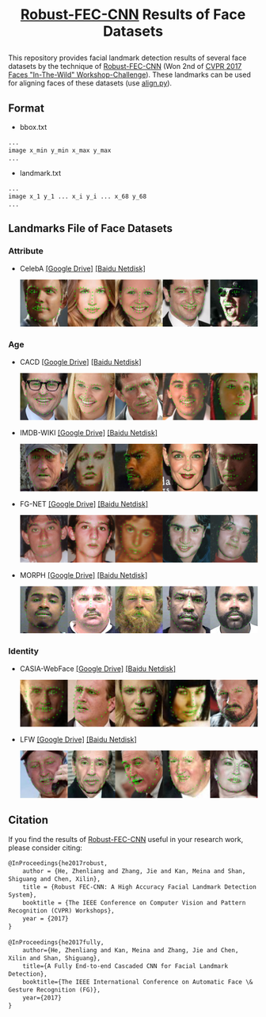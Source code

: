 # <p align="center"> [Robust-FEC-CNN](http://openaccess.thecvf.com/content_cvpr_2017_workshops/w33/papers/He_Robust_FEC-CNN_A_CVPR_2017_paper.pdf) Results of Face Datasets </p>

This repository provides facial landmark detection results of several face datasets by the technique of [Robust-FEC-CNN](http://openaccess.thecvf.com/content_cvpr_2017_workshops/w33/papers/He_Robust_FEC-CNN_A_CVPR_2017_paper.pdf) (Won 2nd of [CVPR 2017 Faces "In-The-Wild" Workshop-Challenge](http://openaccess.thecvf.com/CVPR2017_workshops/CVPR2017_W33.py)). These landmarks can be used for aligning faces of these datasets (use [align.py](align.py)).


## Format
- bbox.txt
```
...
image x_min y_min x_max y_max
...
```

- landmark.txt
```
...
image x_1 y_1 ... x_i y_i ... x_68 y_68
...
```

## Landmarks File of Face Datasets
### Attribute
- CelebA [[Google Drive]](https://drive.google.com/open?id=1irMazxNBx2KDZXpaixza4KZTXDTstk3G) [[Baidu Netdisk]](https://pan.baidu.com/s/1mo6v0o9dUkOMXElFZ-UGgQ)
    <p align="center"> <img src="pics\celeba.png"> </p>

### Age
- CACD [[Google Drive]](https://drive.google.com/open?id=1OdP7t0KQZ5sOyILGN71LORSLrBmDfVmi) [[Baidu Netdisk]](https://pan.baidu.com/s/1Tin8dsD9-Sh7JoBA4zWwVQ)
    <p align="center"> <img src="pics\cacd.png"> </p>
- IMDB-WIKI [[Google Drive]](https://drive.google.com/open?id=1lHYRHKK9AwuPJbyyjK1ZbbS9n01BqwI5) [[Baidu Netdisk]](https://pan.baidu.com/s/17dY91S3X47oh9GGbwODNdw)
    <p align="center"> <img src="pics\imdb-wiki.png"> </p>
- FG-NET [[Google Drive]](https://drive.google.com/open?id=1qR_9hAp9m6dQDupbsTozbZdE1VslK7XP) [[Baidu Netdisk]](https://pan.baidu.com/s/1AA3cNaoi50EaKRNOBMzRZg)
    <p align="center"> <img src="pics\fg-net.png"> </p>
- MORPH [[Google Drive]](https://drive.google.com/open?id=15bFf1eBdPWvGbZoZ2ValYDY2tOBRfxdV) [[Baidu Netdisk]](https://pan.baidu.com/s/1ENoI5X7aq3Tzo7-HRF1L7g)
    <p align="center"> <img src="pics\morph.png"> </p>

### Identity
- CASIA-WebFace [[Google Drive]](https://drive.google.com/open?id=1e2N7hR84XoV5WjDdC_QhVd7Q8IaXOOv0) [[Baidu Netdisk]](https://pan.baidu.com/s/1Hic8PjmmWWcLqf4SZYcXmg)
    <p align="center"> <img src="pics\casia-webface.png"> </p>
- LFW [[Google Drive]](https://drive.google.com/open?id=15P_KoC4PjwkWjcRQI8uKIgwHxdQKT0xa) [[Baidu Netdisk]](https://pan.baidu.com/s/12Hr9lOyJq8K0WCf8c-kzeQ)
    <p align="center"> <img src="pics\lfw.png"> </p>

## Citation
If you find the results of [Robust-FEC-CNN](http://openaccess.thecvf.com/content_cvpr_2017_workshops/w33/papers/He_Robust_FEC-CNN_A_CVPR_2017_paper.pdf) useful in your research work, please consider citing:

    @InProceedings{he2017robust,
        author = {He, Zhenliang and Zhang, Jie and Kan, Meina and Shan, Shiguang and Chen, Xilin},
        title = {Robust FEC-CNN: A High Accuracy Facial Landmark Detection System},
        booktitle = {The IEEE Conference on Computer Vision and Pattern Recognition (CVPR) Workshops},
        year = {2017}
    }
    
    @InProceedings{he2017fully,
        author={He, Zhenliang and Kan, Meina and Zhang, Jie and Chen, Xilin and Shan, Shiguang},
        title={A Fully End-to-end Cascaded CNN for Facial Landmark Detection},
        booktitle={The IEEE International Conference on Automatic Face \& Gesture Recognition (FG)},
        year={2017}
    }
